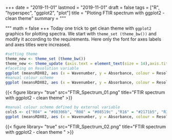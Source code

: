 +++
date = "2019-11-01"
lastmod = "2019-11-01"
draft = false
tags = ["R", "hyperspec", "ggplot2", "plot"]
title = "Ploting FTIR spectrum with ggplot2 - clean theme"
summary = """

"""
math = false
+++
Today one trick to get clean theme with `ggplot2` graphics for plotting spectra. We start with `theme_set (theme_bw())` and modify it according to the requirements. Here only the font for  axes labels and axes titles were increased.


```r
#setting theme
theme_new <- theme_set (theme_bw())
theme_new <- theme_update (axis.text = element_text(size = 14),axis.title = element_text(size = 20,face = "bold"))
#faceting on Resolution variable
ggplot (meansRDX02, aes (x = Wavenumber, y = Absorbance, colour = Resolution)) + geom_line (size =1) +  facet_grid(Resolution ~ . )+ scale_x_reverse()+ guides(colour =FALSE)
#manual colour scheme
ggplot (meansRDX02, aes (x = Wavenumber, y = Absorbance, colour = Resolution)) + geom_line (size =1) +  facet_grid(Resolution ~ . )+ scale_x_reverse()+ guides(colour =FALSE) + scale_colour_manual (values = c("red" ,"blue" , "green" , "black" , "violet" ))
```
{{< figure library= "true" src="FTIR_Spectrum_01.png" title="FTIR spectrum with ggplot2 - clean theme" >}}



```r        
#manual colour scheme defined by external variable
cols5 <- c("R04" = "#08306b", "R08" = "#08519c" ,"R16" = "#2171b5", "R32" = "#4292c6" , "R64" = "#6baed6")
ggplot (meansRDX02, aes (x = Wavenumber, y = Absorbance, colour = Resolution)) + geom_line (size =1) +  facet_grid(Resolution ~ . )+ scale_x_reverse()+ guides(colour =FALSE) + scale_colour_manual (values = cols5)
```

{{< figure library= "true" src="FTIR_Spectrum_02.png" title="FTIR spectrum with ggplot2 - clean theme " >}}

